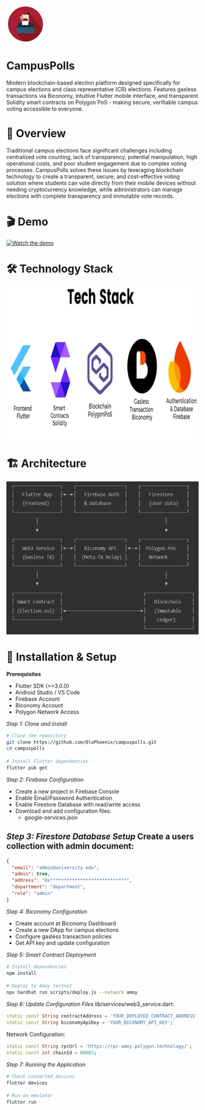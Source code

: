 <img src="https://raw.githubusercontent.com/OlaPhoenix/campuspolls/main/assets/images/appicon.png"
alt="CampusPolls logo"
width="100"
height="100"/>

# CampusPolls
Modern blockchain-based election platform designed specifically for campus elections and class representative (CR) elections. Features gasless transactions via Biconomy, intuitive Flutter mobile interface, and transparent Solidity smart contracts on Polygon PoS - making secure, verifiable campus voting accessible to everyone.

# 🎯 Overview
Traditional campus elections face significant challenges including centralized vote counting, lack of transparency, potential manipulation, high operational costs, and poor student engagement due to complex voting processes. CampusPolls solves these issues by leveraging blockchain technology to create a transparent, secure, and cost-effective voting solution where students can vote directly from their mobile devices without needing cryptocurrency knowledge, while administrators can manage elections with complete transparency and immutable vote records.

# 🎬 Demo
[![Watch the demo](https://img.youtube.com/vi/DAYz8uXpXIM/0.jpg)](https://www.youtube.com/watch?v=DAYz8uXpXIM)

# 🛠 Technology Stack
<img src="https://raw.githubusercontent.com/OlaPhoenix/campuspolls/main/assets/images/techstack.jpg"
alt="Tech Stack"
width="800"
height="400"/>

# 🏗 Architecture
<img src="https://raw.githubusercontent.com/OlaPhoenix/campuspolls/main/assets/images/architecture.jpg"
alt="Architecture"
width="600"
height="400"/>

# 🔧 Installation & Setup
**Prerequisites**

* Flutter SDK (>=3.0.0)
* Android Studio / VS Code
* Firebase Account
* Biconomy Account
* Polygon Network Access

*Step 1: Clone and Install*
```bash
# Clone the repository
git clone https://github.com/OlaPhoenix/campuspolls.git
cd campuspolls

# Install Flutter dependencies
flutter pub get 
```

*Step 2: Firebase Configuration*

* Create a new project in Firebase Console
* Enable Email/Password Authentication
* Enable Firestore Database with read/write access
* Download and add configuration files:
    * google-services.json

*Step 3: Firestore Database Setup*
Create a users collection with admin document:
---
```json
{
  "email": "admin@university.edu",
  "admin": true,
  "address": "0x****************************",
  "department": "department",
  "role": "admin"
}
```

*Step 4: Biconomy Configuration*

* Create account at Biconomy Dashboard
* Create a new DApp for campus elections
* Configure gasless transaction policies
* Get API key and update configuration

*Step 5: Smart Contract Deployment*
```bash
# Install dependencies
npm install

# Deploy to Amoy testnet
npx hardhat run scripts/deploy.js --network amoy
```

*Step 6: Update Configuration Files*
lib/services/web3_service.dart:
```dart
static const String contractAddress = 'YOUR_DEPLOYED_CONTRACT_ADDRESS';
static const String biconomyApiKey = 'YOUR_BICONOMY_API_KEY';
```
Network Configuration:
```dart
static const String rpcUrl = 'https://rpc-amoy.polygon.technology/';
static const int chainId = 80002;
```

*Step 7: Running the Application*
```bash
# Check connected devices
flutter devices

# Run on emulator
flutter run
```